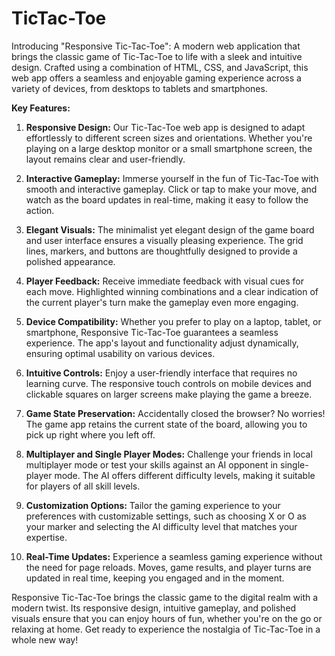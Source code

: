 # TicTac-Toe
Introducing "Responsive Tic-Tac-Toe": A modern web application that brings the classic game of Tic-Tac-Toe to life with a sleek and intuitive design. Crafted using a combination of HTML, CSS, and JavaScript, this web app offers a seamless and enjoyable gaming experience across a variety of devices, from desktops to tablets and smartphones.

**Key Features:**

1. **Responsive Design:** Our Tic-Tac-Toe web app is designed to adapt effortlessly to different screen sizes and orientations. Whether you're playing on a large desktop monitor or a small smartphone screen, the layout remains clear and user-friendly.

2. **Interactive Gameplay:** Immerse yourself in the fun of Tic-Tac-Toe with smooth and interactive gameplay. Click or tap to make your move, and watch as the board updates in real-time, making it easy to follow the action.

3. **Elegant Visuals:** The minimalist yet elegant design of the game board and user interface ensures a visually pleasing experience. The grid lines, markers, and buttons are thoughtfully designed to provide a polished appearance.

4. **Player Feedback:** Receive immediate feedback with visual cues for each move. Highlighted winning combinations and a clear indication of the current player's turn make the gameplay even more engaging.

5. **Device Compatibility:** Whether you prefer to play on a laptop, tablet, or smartphone, Responsive Tic-Tac-Toe guarantees a seamless experience. The app's layout and functionality adjust dynamically, ensuring optimal usability on various devices.

6. **Intuitive Controls:** Enjoy a user-friendly interface that requires no learning curve. The responsive touch controls on mobile devices and clickable squares on larger screens make playing the game a breeze.

7. **Game State Preservation:** Accidentally closed the browser? No worries! The game app retains the current state of the board, allowing you to pick up right where you left off.

8. **Multiplayer and Single Player Modes:** Challenge your friends in local multiplayer mode or test your skills against an AI opponent in single-player mode. The AI offers different difficulty levels, making it suitable for players of all skill levels.

9. **Customization Options:** Tailor the gaming experience to your preferences with customizable settings, such as choosing X or O as your marker and selecting the AI difficulty level that matches your expertise.

10. **Real-Time Updates:** Experience a seamless gaming experience without the need for page reloads. Moves, game results, and player turns are updated in real time, keeping you engaged and in the moment.

Responsive Tic-Tac-Toe brings the classic game to the digital realm with a modern twist. Its responsive design, intuitive gameplay, and polished visuals ensure that you can enjoy hours of fun, whether you're on the go or relaxing at home. Get ready to experience the nostalgia of Tic-Tac-Toe in a whole new way!
